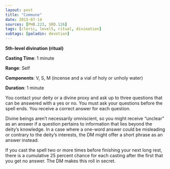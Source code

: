```yaml
---
layout: post
title: "Commune"
date: 2015-07-14
sources: [PHB.223, SRD.126]
tags: [cleric, level5, ritual, divination]
subtags: [paladin: devotion]
---
```


**5th-level divination (ritual)**

**Casting Time**: 1 minute

**Range**: Self

**Components**: V, S, M (incense and a vial of holy or unholy water)

**Duration**: 1 minute

You contact your deity or a divine proxy and ask up to three questions that can be answered with a yes or no. You must ask your questions before the spell ends. You receive a correct answer for each question.

Divine beings aren’t necessarily omniscient, so you might receive “unclear” as an answer if a question pertains to information that lies beyond the deity’s knowledge. In a case where a one-word answer could be misleading or contrary to the deity’s interests, the DM might offer a short phrase as an answer instead.

If you cast the spell two or more times before finishing your next long rest, there is a cumulative 25 percent chance for each casting after the first that you get no answer. The DM makes this roll in secret.
